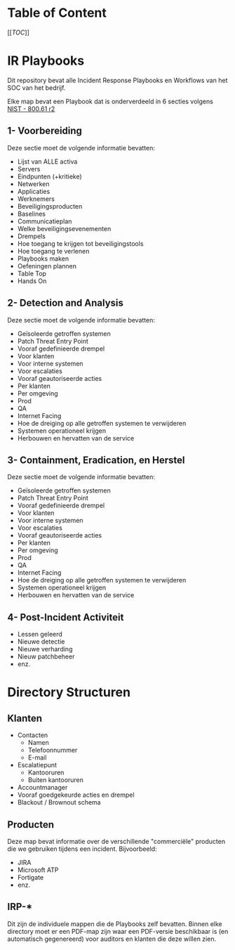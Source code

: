 # Table of Content
[[_TOC_]]

# IR Playbooks
Dit repository bevat alle Incident Response Playbooks en Workflows van het SOC van het bedrijf.

Elke map bevat een Playbook dat is onderverdeeld in 6 secties volgens [NIST - 800.61 r2](https://nvlpubs.nist.gov/nistpubs/SpecialPublications/NIST.SP.800-61r2.pdf)

## 1- Voorbereiding

Deze sectie moet de volgende informatie bevatten:
- Lijst van ALLE activa
- Servers
- Eindpunten (+kritieke)
- Netwerken
- Applicaties
- Werknemers
- Beveiligingsproducten
- Baselines
- Communicatieplan
- Welke beveiligingsevenementen
- Drempels
- Hoe toegang te krijgen tot beveiligingstools
- Hoe toegang te verlenen
- Playbooks maken
- Oefeningen plannen
- Table Top
- Hands On

## 2- Detection and Analysis
Deze sectie moet de volgende informatie bevatten:
- Geïsoleerde getroffen systemen
- Patch Threat Entry Point
- Vooraf gedefinieerde drempel
- Voor klanten
- Voor interne systemen
- Voor escalaties
- Vooraf geautoriseerde acties
- Per klanten
- Per omgeving
- Prod
- QA
- Internet Facing
- Hoe de dreiging op alle getroffen systemen te verwijderen
- Systemen operationeel krijgen
- Herbouwen en hervatten van de service
  
## 3- Containment, Eradication, en Herstel
Deze sectie moet de volgende informatie bevatten:
- Geïsoleerde getroffen systemen
- Patch Threat Entry Point
- Vooraf gedefinieerde drempel
- Voor klanten
- Voor interne systemen
- Voor escalaties
- Vooraf geautoriseerde acties
- Per klanten
- Per omgeving
- Prod
- QA
- Internet Facing
- Hoe de dreiging op alle getroffen systemen te verwijderen
- Systemen operationeel krijgen
- Herbouwen en hervatten van de service

## 4- Post-Incident Activiteit
- Lessen geleerd
- Nieuwe detectie
- Nieuwe verharding
- Nieuw patchbeheer
- enz.
 
# Directory Structuren
## Klanten
- Contacten
    - Namen
    - Telefoonnummer
    - E-mail
- Escalatiepunt
    - Kantooruren
    - Buiten kantooruren
- Accountmanager
- Vooraf goedgekeurde acties en drempel
- Blackout / Brownout schema

## Producten
Deze map bevat informatie over de verschillende "commerciële" producten die we gebruiken tijdens een incident. Bijvoorbeeld:

- JIRA
- Microsoft ATP
- Fortigate
- enz.

## IRP-*
Dit zijn de individuele mappen die de Playbooks zelf bevatten. Binnen elke directory moet er een PDF-map zijn waar een PDF-versie beschikbaar is (en automatisch gegenereerd) voor auditors en klanten die deze willen zien.
